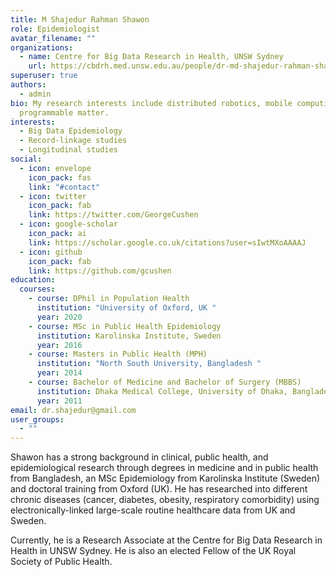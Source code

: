 ```yaml
---
title: M Shajedur Rahman Shawon
role: Epidemiologist
avatar_filename: ""
organizations:
  - name: Centre for Big Data Research in Health, UNSW Sydney
    url: https://cbdrh.med.unsw.edu.au/people/dr-md-shajedur-rahman-shawon
superuser: true
authors:
  - admin
bio: My research interests include distributed robotics, mobile computing and
  programmable matter.
interests:
  - Big Data Epidemiology
  - Record-linkage studies
  - Longitudinal studies
social:
  - icon: envelope
    icon_pack: fas
    link: "#contact"
  - icon: twitter
    icon_pack: fab
    link: https://twitter.com/GeorgeCushen
  - icon: google-scholar
    icon_pack: ai
    link: https://scholar.google.co.uk/citations?user=sIwtMXoAAAAJ
  - icon: github
    icon_pack: fab
    link: https://github.com/gcushen
education:
  courses:
    - course: DPhil in Population Health
      institution: "University of Oxford, UK "
      year: 2020
    - course: MSc in Public Health Epidemiology
      institution: Karolinska Institute, Sweden
      year: 2016
    - course: Masters in Public Health (MPH)
      institution: "North South University, Bangladesh "
      year: 2014
    - course: Bachelor of Medicine and Bachelor of Surgery (MBBS)
      institution: Dhaka Medical College, University of Dhaka, Bangladesh
      year: 2011
email: dr.shajedur@gmail.com
user_groups:
  - ""
---
```

Shawon has a strong background in clinical, public health, and epidemiological research through degrees in medicine and in public health from Bangladesh, an MSc Epidemiology from Karolinska Institute (Sweden) and doctoral training from Oxford (UK). He has researched into different chronic diseases (cancer, diabetes, obesity, respiratory comorbidity) using electronically-linked large-scale routine healthcare data from UK and Sweden. 

Currently, he is a Research Associate at the Centre for Big Data Research in Health in UNSW Sydney. He is also an elected Fellow of the UK Royal Society of Public Health.